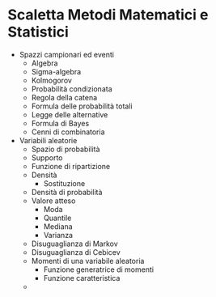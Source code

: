 # Scaletta Metodi Matematici e Statistici
- Spazzi campionari ed eventi
	- Algebra
	- Sigma-algebra
	- Kolmogorov
	- Probabilità condizionata
	- Regola della catena
	- Formula delle probabilità totali
	- Legge delle alternative
	- Formula di Bayes
	- Cenni di combinatoria
- Variabili aleatorie
	- Spazio di probabilità
	- Supporto
	- Funzione di ripartizione
	- Densità
		- Sostituzione
	- Densità di probabilità
	- Valore atteso
		- Moda
		- Quantile
		- Mediana
		- Varianza
	- Disuguaglianza di Markov
	- Disuguaglianza di Cebicev
	- Momenti di una variabile aleatoria
		- Funzione generatrice di momenti
		- Funzione caratteristica
	- 